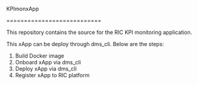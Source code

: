 KPImonxApp

===========================


This repository contains the source for the RIC KPI monitoring application.

This xApp can be deploy through dms_cli. Below are the steps:
1. Build Docker image
2. Onboard xApp via dms_cli
3. Deploy xApp via dms_cli
4. Register xApp to RIC platform